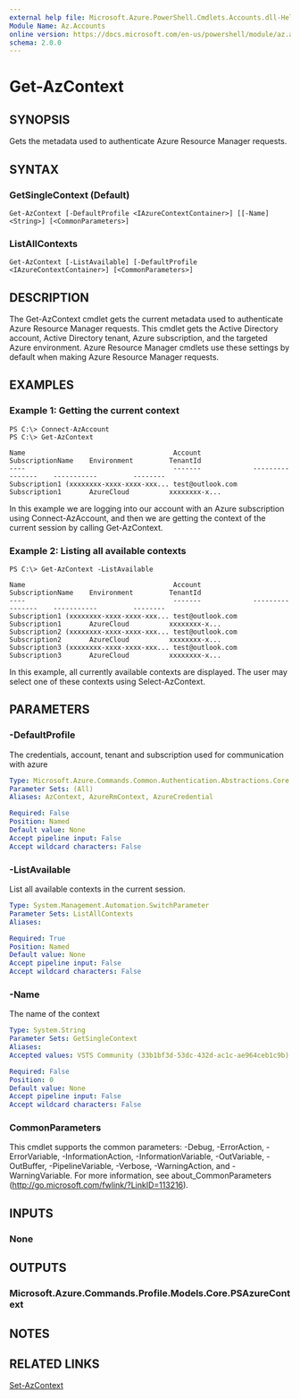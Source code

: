 ```yaml
---
external help file: Microsoft.Azure.PowerShell.Cmdlets.Accounts.dll-Help.xml
Module Name: Az.Accounts
online version: https://docs.microsoft.com/en-us/powershell/module/az.accounts/get-azcontext
schema: 2.0.0
---
```


# Get-AzContext

## SYNOPSIS
Gets the metadata used to authenticate Azure Resource Manager requests.

## SYNTAX

### GetSingleContext (Default)
```
Get-AzContext [-DefaultProfile <IAzureContextContainer>] [[-Name] <String>] [<CommonParameters>]
```

### ListAllContexts
```
Get-AzContext [-ListAvailable] [-DefaultProfile <IAzureContextContainer>] [<CommonParameters>]
```

## DESCRIPTION
The Get-AzContext cmdlet gets the current metadata used to authenticate Azure Resource Manager requests.
This cmdlet gets the Active Directory account, Active Directory tenant, Azure subscription, and the targeted Azure environment.
Azure Resource Manager cmdlets use these settings by default when making Azure Resource Manager requests.

## EXAMPLES

### Example 1: Getting the current context
```
PS C:\> Connect-AzAccount
PS C:\> Get-AzContext

Name                                     Account             SubscriptionName    Environment         TenantId
----                                     -------             ----------------    -----------         --------
Subscription1 (xxxxxxxx-xxxx-xxxx-xxx... test@outlook.com    Subscription1       AzureCloud          xxxxxxxx-x...
```

In this example we are logging into our account with an Azure subscription using Connect-AzAccount, and then we are getting the context of the current session by calling Get-AzContext.

### Example 2: Listing all available contexts
```
PS C:\> Get-AzContext -ListAvailable

Name                                     Account             SubscriptionName    Environment         TenantId
----                                     -------             ----------------    -----------         --------
Subscription1 (xxxxxxxx-xxxx-xxxx-xxx... test@outlook.com    Subscription1       AzureCloud          xxxxxxxx-x...
Subscription2 (xxxxxxxx-xxxx-xxxx-xxx... test@outlook.com    Subscription2       AzureCloud          xxxxxxxx-x...
Subscription3 (xxxxxxxx-xxxx-xxxx-xxx... test@outlook.com    Subscription3       AzureCloud          xxxxxxxx-x...
```

In this example, all currently available contexts are displayed.  The user may select one of these contexts using Select-AzContext.

## PARAMETERS

### -DefaultProfile
The credentials, account, tenant and subscription used for communication with azure

```yaml
Type: Microsoft.Azure.Commands.Common.Authentication.Abstractions.Core.IAzureContextContainer
Parameter Sets: (All)
Aliases: AzContext, AzureRmContext, AzureCredential

Required: False
Position: Named
Default value: None
Accept pipeline input: False
Accept wildcard characters: False
```

### -ListAvailable
List all available contexts in the current session.

```yaml
Type: System.Management.Automation.SwitchParameter
Parameter Sets: ListAllContexts
Aliases:

Required: True
Position: Named
Default value: None
Accept pipeline input: False
Accept wildcard characters: False
```

### -Name
The name of the context

```yaml
Type: System.String
Parameter Sets: GetSingleContext
Aliases:
Accepted values: VSTS Community (33b1bf3d-53dc-432d-ac1c-ae964ceb1c9b) - markcowl@microsoft.com, Azure SDK Powershell Test (c9cbd920-c00c-427c-852b-8aaf38badaeb) - markcowl@microsoft.com, DDJenkinsClients-Corp (57f0a992-391e-462b-9c7d-a22f11c19153) - markcowl@microsoft.com, DevDiv Test Labs (4569f501-239f-4c48-a7c0-a3b1f507720c) - markcowl@microsoft.com, CAT_Eng (eb87f285-893a-4f0f-8c55-7b4f67b1d097) - markcowl@microsoft.com, Azure SDK CI (279b0675-cf67-467f-98f0-67ae31eb540f) - markcowl@microsoft.com, vsclk-core-prod (979523fb-a19c-4bb0-a8ee-cef29597b0a4) - markcowl@microsoft.com, Node CLI Test (2c224e7e-3ef5-431d-a57b-e71f4662e3a6) - markcowl@microsoft.com, node (00977cdb-163f-435f-9c32-39ec8ae61f4d) - markcowl@microsoft.com, Azure Storage DM Test (ce4a7590-4722-4bcf-a2c6-e473e9f11778) - markcowl@microsoft.com, PowerShell_in_Azure_Cloud_Shell (ae78d803-0528-4da1-ba66-2e6ddd4423fa) - markcowl@microsoft.com, DDXLABDTL-01 (e2dc3810-f8e5-4337-a41c-8b9ec7d954ee) - markcowl@microsoft.com, FISMA Pen Testing Subscription (9ed7cca5-c306-4f66-9d1c-2766e67013d8) - markcowl@microsoft.com, Test Subscription 1 for Migration (d1e52cbc-b073-42e2-a0a0-c2f547118a6e) - markcowl@microsoft.com, AzureSDKADGraph1 (e97029cb-78d9-49b1-a92f-b92f40a8b859) - markcowl@microsoft.com, Falcon Compliant Build (293df7f9-f218-4ba5-b165-46106210024b) - markcowl@microsoft.com, Azure SDK Infrastructure (6b085460-5f21-477e-ba44-1035046e9101) - markcowl@microsoft.com, AzureDevOpsCommunity (33b1bf3d-53dc-432d-ac1c-ae964ceb1c9b) - markcowl@microsoft.com, Cosmos_WDG_Core_BnB_100348 (dae41bd3-9db4-4b9b-943e-832b57cac828) - markcowl@microsoft.com, AAPT FXT Binary Repository (PROD) (e0f413ab-64d5-48c2-859b-af46b7e8d80b) - markcowl@microsoft.com, DevDiv Test Labs Public (d60c2e3b-00e6-48f3-a069-542c17981e1f) - markcowl@microsoft.com, Azure SDK sandbox (db1ab6f0-4769-4b27-930e-01e2ef9c123c) - markcowl@microsoft.com, Visual Studio Enterprise (fb3b8680-0a17-4e3a-8f80-5ae374bba41e) - markcowl@microsoft.com, Azure SDK Engineering System (a18897a6-7e44-457d-9260-f2854c0aca42) - markcowl@microsoft.com, DevDiv Key Vault (bd62906c-0a81-43c3-a2f8-126e4cf66ada) - markcowl@microsoft.com, AzureSDKADGraph2 (0b1f6471-1bf0-4dda-aec3-cb9272f09590) - markcowl@microsoft.com, Kubernetes Shared Tools - PROD (db67ee91-0665-44d4-b451-31faee93c5fd) - markcowl@microsoft.com, Core-ES-WorkManagement (52a442a2-31e9-42f9-8e3e-4b27dbf82673) - markcowl@microsoft.com

Required: False
Position: 0
Default value: None
Accept pipeline input: False
Accept wildcard characters: False
```

### CommonParameters
This cmdlet supports the common parameters: -Debug, -ErrorAction, -ErrorVariable, -InformationAction, -InformationVariable, -OutVariable, -OutBuffer, -PipelineVariable, -Verbose, -WarningAction, and -WarningVariable. For more information, see about_CommonParameters (http://go.microsoft.com/fwlink/?LinkID=113216).

## INPUTS

### None

## OUTPUTS

### Microsoft.Azure.Commands.Profile.Models.Core.PSAzureContext

## NOTES

## RELATED LINKS

[Set-AzContext](./Set-AzContext.md)

